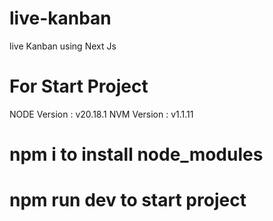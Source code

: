 # live-kanban
live Kanban using Next Js

# For Start Project

NODE Version : v20.18.1
NVM Version  : v1.1.11

# npm i to install node_modules
# npm run dev to start project
